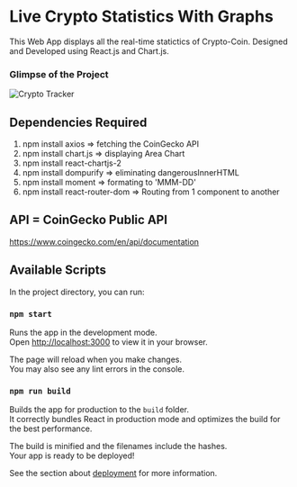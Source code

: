 # Live Crypto Statistics With Graphs
This Web App displays all the real-time statictics of Crypto-Coin. 
Designed and Developed using React.js and Chart.js.

### Glimpse of the Project
![Crypto Tracker](https://portfolio-using-react-js.onrender.com/static/media/project5.d7cffe82dd28b177e917.png)

## Dependencies Required

1. npm install axios => fetching the CoinGecko API
2. npm install chart.js => displaying Area Chart
3. npm install react-chartjs-2
4. npm install dompurify => eliminating dangerousInnerHTML
5. npm install moment => formating to 'MMM-DD'
6. npm install react-router-dom => Routing from 1 component to another

## API = CoinGecko Public API
https://www.coingecko.com/en/api/documentation

## Available Scripts

In the project directory, you can run:

### `npm start`

Runs the app in the development mode.\
Open [http://localhost:3000](http://localhost:3000) to view it in your browser.

The page will reload when you make changes.\
You may also see any lint errors in the console.

### `npm run build`

Builds the app for production to the `build` folder.\
It correctly bundles React in production mode and optimizes the build for the best performance.

The build is minified and the filenames include the hashes.\
Your app is ready to be deployed!

See the section about [deployment](https://facebook.github.io/create-react-app/docs/deployment) for more information.
